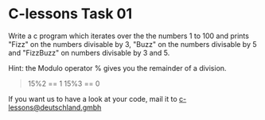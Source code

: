 # C-lessons Task 01

Write a c program which iterates over the the numbers 1 to 100 and prints "Fizz" on the numbers divisable by 3, "Buzz" on the numbers divisable by 5 and "FizzBuzz" on numbers divisable by 3 and 5.

Hint: the Modulo operator % gives you the remainder of a division.
> 15%2 == 1
> 15%3 == 0

If you want us to have a look at your code, mail it to [c-lessons@deutschland.gmbh](mailto:c-lessons@deutschland.gmbh)

